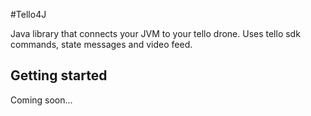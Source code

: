 #Tello4J

Java library that connects your JVM to your tello drone. Uses tello sdk commands, state messages and video feed.

## Getting started

Coming soon...